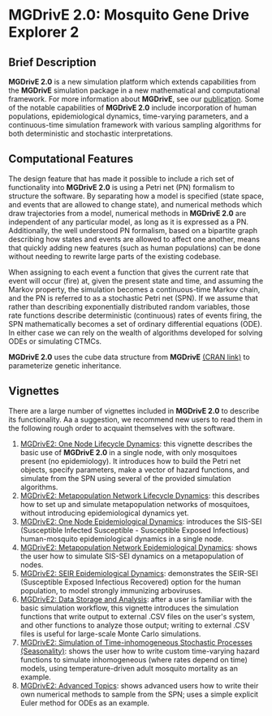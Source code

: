 # **MGDrivE 2.0**: Mosquito Gene Drive Explorer 2

## Brief Description

**MGDrivE 2.0** is a new simulation platform which extends capabilities from the **MGDrivE** simulation package in a new mathematical and computational framework. For more information about **MGDrivE**, see our [publication](https://doi.org/10.1111/2041-210X.13318). Some of the notable capabilities of **MGDrivE 2.0** include incorporation of human populations, epidemiological dynamics, time-varying parameters, and a continuous-time simulation framework with various sampling algorithms for both deterministic and stochastic interpretations.

## Computational Features

The design feature that has made it possible to include a rich set of functionality into **MGDrivE 2.0** is using a Petri net (PN) formalism to structure the software. By separating how a model is specified (state space, and events that are allowed to change state), and numerical methods which draw trajectories from a model, numerical methods in **MGDrivE 2.0** are independent of any particular model, as long as it is expressed as a PN. Additionally, the well understood PN formalism, based on a bipartite graph describing how states and events are allowed to affect one another, means that quickly adding new features (such as human populations) can be done without needing to rewrite large parts of the existing codebase.

When assigning to each event a function that gives the current rate that event will occur (fire) at, given the present state and time, and assuming the Markov property, the simulation becomes a continuous-time Markov chain, and the PN is referred to as a stochastic Petri net (SPN). If we assume that rather than describing exponentially distributed random variables, those rate functions describe deterministic (continuous) rates of events firing, the SPN mathematically becomes a set of ordinary differential equations (ODE). In either case we can rely on the wealth of algorithms developed for solving ODEs or simulating CTMCs.

**MGDrivE 2.0** uses the cube data structure from **MGDrivE** [(CRAN link)](https://CRAN.R-project.org/package=MGDrivE) to parameterize genetic inheritance.

## Vignettes

There are a large number of vignettes included in **MGDrivE 2.0** to describe its functionality. Aa a suggestion, we recommend new users to read them in the following rough order to acquaint themselves with the software.

  1. <a href="https://marshalllab.github.io/MGDrivE/docs_v2/articles/lifecycle-node.html">MGDrivE2: One Node Lifecycle Dynamics</a>: this vignette describes the basic use of **MGDrivE 2.0** in a single node, with only mosquitoes present (no epidemiology). It introduces how to build the Petri net objects, specify parameters, make a vector of hazard functions, and simulate from the SPN using several of the provided simulation algorithms.
  2. <a href="https://marshalllab.github.io/MGDrivE/docs_v2/articles/lifecycle-network.html">MGDrivE2: Metapopulation Network Lifecycle Dynamics</a>: this describes how to set up and simulate metapopulation networks of mosquitoes, without introducing epidemiological dynamics yet.
  3. <a href="https://marshalllab.github.io/MGDrivE/docs_v2/articles/epi-node.html">MGDrivE2: One Node Epidemiological Dynamics</a>: introduces the SIS-SEI (Susceptible Infected Susceptible - Susceptible Exposed Infectious) human-mosquito epidemiological dynamics in a single node.
  4. <a href="https://marshalllab.github.io/MGDrivE/docs_v2/articles/epi-network.html">MGDrivE2: Metapopulation Network Epidemiological Dynamics</a>: shows the user how to simulate SIS-SEI dynamics on a metapopulation of nodes.
  5. <a href="https://marshalllab.github.io/MGDrivE/docs_v2/articles/epi-SEIR.html">MGDrivE2: SEIR Epidemiological Dynamics</a>: demonstrates the SEIR-SEI (Susceptible Exposed Infectious Recovered) option for the human population, to model strongly immunizing arboviruses.
  6. <a href="https://marshalllab.github.io/MGDrivE/docs_v2/articles/output_storage.html">MGDrivE2: Data Storage and Analysis</a>: after a user is familiar with the basic simulation workflow, this vignette introduces the simulation functions that write output to external .CSV files on the user's system, and other functions to analyze those output; writing to external .CSV files is useful for large-scale Monte Carlo simulations.
  7. <a href="https://marshalllab.github.io/MGDrivE/docs_v2/articles/inhomogeneous.html">MGDrivE2: Simulation of Time-inhomogeneous Stochastic Processes (Seasonality)</a>: shows the user how to write custom time-varying hazard functions to simulate inhomogeneous (where rates depend on time) models, using temperature-driven adult mosquito mortality as an example.
  8. <a href="https://marshalllab.github.io/MGDrivE/docs_v2/articles/advanced_topics.html">MGDrivE2: Advanced Topics</a>: shows advanced users how to write their own numerical methods to sample from the SPN; uses a simple explicit Euler method for ODEs as an example.
